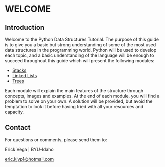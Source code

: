 # WELCOME

## Introduction

Welcome to the Python Data Structures Tutorial. The purpose of this guide is to give you a basic but strong understanding of some of the most used data structures in the programming world. Python will be used to develop each topic, and a basic understanding of the language will be enough to succeed throughout this guide which will present the following modules:

* [Stacks](stacks.md)
* [Linked Lists](linked_lists.md)
* [Trees](trees.md)

Each module will explain the main features of the structure through concepts, images and examples. At the end of each module, you will find a problem to solve on your own. A solution will be provided, but avoid the temptation to look it before having tried with all your resources and capacity.

## Contact

For questions or comments, please send them to:

Erick Vega | BYU-Idaho

eric.kjvp1@hotmail.com

